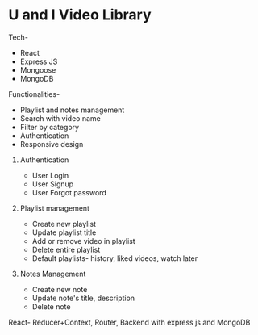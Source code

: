 # U and I Video Library

Tech-

- React
- Express JS
- Mongoose
- MongoDB

Functionalities-

- Playlist and notes management
- Search with video name
- Filter by category
- Authentication
- Responsive design

1. Authentication

   - User Login
   - User Signup
   - User Forgot password

1. Playlist management

   - Create new playlist
   - Update playlist title
   - Add or remove video in playlist
   - Delete entire playlist
   - Default playlists- history, liked videos, watch later

1. Notes Management
   - Create new note
   - Update note's title, description
   - Delete note

React- Reducer+Context, Router, Backend with express js and MongoDB
